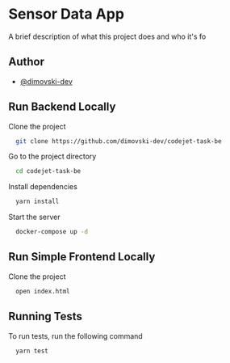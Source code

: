 
# Sensor Data App

A brief description of what this project does and who it's fo

## Author

- [@dimovski-dev](https://www.github.com/dimovski-dev)


## Run Backend Locally

Clone the project

```bash
  git clone https://github.com/dimovski-dev/codejet-task-be
```

Go to the project directory

```bash
  cd codejet-task-be
```

Install dependencies

```bash
  yarn install
```

Start the server

```bash
  docker-compose up -d
```


## Run Simple Frontend Locally

Clone the project

```bash
  open index.html
```


## Running Tests

To run tests, run the following command

```bash
  yarn test
```

